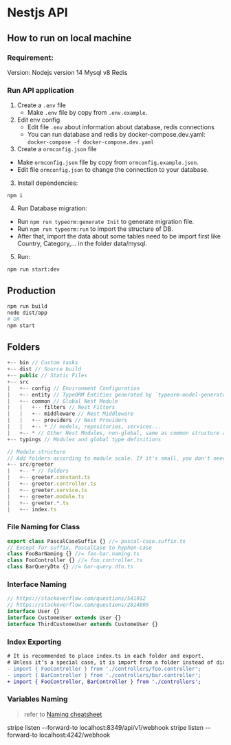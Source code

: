 # Nestjs API


## How to run on local machine
### Requirement:
Version: Nodejs version 14
Mysql v8
Redis

### Run API application
1. Create a `.env` file
   - Make `.env` file by copy from `.env.example`.
2. Edit env config
   - Edit file `.env` about information about database, redis connections
   - You can run database and redis by docker-compose.dev.yaml: `docker-compose -f docker-compose.dev.yaml`
3. Create a `ormconfig.json` file
  - Make `ormconfig.json` file by copy from `ormconfig.example.json`.
  - Edit file `ormconfig.json` to change the connection to your database.
3. Install dependencies:
```
npm i
```
4. Run Database migration:

- Run ```npm run typeorm:generate Init``` to generate migration file.
- Run ```npm run typeorm:run``` to import the structure of DB.
- After that, import the data about some tables need to be import first like Country, Category,... in the folder data/mysql.

5. Run:

```
npm run start:dev
```
## Production

```sh
npm run build
node dist/app
# OR
npm start
```

## Folders

```js
+-- bin // Custom tasks
+-- dist // Source build
+-- public // Static Files
+-- src
|   +-- config // Environment Configuration
|   +-- entity // TypeORM Entities generated by `typeorm-model-generator` module
|   +-- common // Global Nest Module
|   |   +-- filters // Nest Filters
|   |   +-- middleware // Nest Middleware
|   |   +-- providers // Nest Providers
|   |   +-- * // models, repositories, services...
|   +-- * // Other Nest Modules, non-global, same as common structure above
+-- typings // Modules and global type definitions

// Module structure
// Add folders according to module scale. If it's small, you don't need to add folders.
+-- src/greeter
|   +-- * // folders
|   +-- greeter.constant.ts
|   +-- greeter.controller.ts
|   +-- greeter.service.ts
|   +-- greeter.module.ts
|   +-- greeter.*.ts
|   +-- index.ts
```
### File Naming for Class

```ts
export class PascalCaseSuffix {} //= pascal-case.suffix.ts
// Except for suffix, PascalCase to hyphen-case
class FooBarNaming {} //= foo-bar.naming.ts
class FooController {} //= foo.controller.ts
class BarQueryDto {} //= bar-query.dto.ts
```

### Interface Naming

```ts
// https://stackoverflow.com/questions/541912
// https://stackoverflow.com/questions/2814805
interface User {}
interface CustomeUser extends User {}
interface ThirdCustomeUser extends CustomeUser {}
```

### Index Exporting

```diff
# It is recommended to place index.ts in each folder and export.
# Unless it's a special case, it is import from a folder instead of directly from a file.
- import { FooController } from './controllers/foo.controller';
- import { BarController } from './controllers/bar.controller';
+ import { FooController, BarController } from './controllers';
```

### Variables Naming

> refer to [Naming cheatsheet](https://github.com/kettanaito/naming-cheatsheet)

stripe listen --forward-to localhost:8349/api/v1/webhook
stripe listen --forward-to localhost:4242/webhook